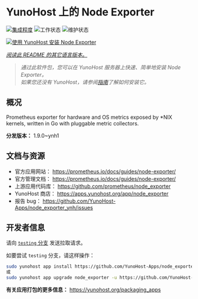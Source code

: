 <!--
注意：此 README 由 <https://github.com/YunoHost/apps/tree/master/tools/readme_generator> 自动生成
请勿手动编辑。
-->

# YunoHost 上的 Node Exporter

[![集成程度](https://apps.yunohost.org/badge/integration/node_exporter)](https://ci-apps.yunohost.org/ci/apps/node_exporter/)
![工作状态](https://apps.yunohost.org/badge/state/node_exporter)
![维护状态](https://apps.yunohost.org/badge/maintained/node_exporter)

[![使用 YunoHost 安装 Node Exporter](https://install-app.yunohost.org/install-with-yunohost.svg)](https://install-app.yunohost.org/?app=node_exporter)

*[阅读此 README 的其它语言版本。](./ALL_README.md)*

> *通过此软件包，您可以在 YunoHost 服务器上快速、简单地安装 Node Exporter。*  
> *如果您还没有 YunoHost，请参阅[指南](https://yunohost.org/install)了解如何安装它。*

## 概况

Prometheus exporter for hardware and OS metrics exposed by *NIX kernels, written in Go with pluggable metric collectors.


**分发版本：** 1.9.0~ynh1
## 文档与资源

- 官方应用网站： <https://prometheus.io/docs/guides/node-exporter/>
- 官方管理文档： <https://prometheus.io/docs/guides/node-exporter/>
- 上游应用代码库： <https://github.com/prometheus/node_exporter>
- YunoHost 商店： <https://apps.yunohost.org/app/node_exporter>
- 报告 bug： <https://github.com/YunoHost-Apps/node_exporter_ynh/issues>

## 开发者信息

请向 [`testing` 分支](https://github.com/YunoHost-Apps/node_exporter_ynh/tree/testing) 发送拉取请求。

如要尝试 `testing` 分支，请这样操作：

```bash
sudo yunohost app install https://github.com/YunoHost-Apps/node_exporter_ynh/tree/testing --debug
或
sudo yunohost app upgrade node_exporter -u https://github.com/YunoHost-Apps/node_exporter_ynh/tree/testing --debug
```

**有关应用打包的更多信息：** <https://yunohost.org/packaging_apps>
